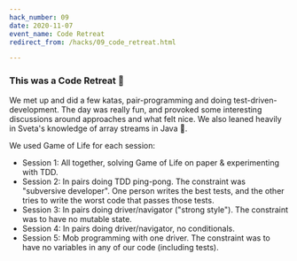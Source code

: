 ```yaml
---
hack_number: 09
date: 2020-11-07
event_name: Code Retreat
redirect_from: /hacks/09_code_retreat.html

---
```

### This was a Code Retreat 🥳

We met up and did a few katas, pair-programming and doing test-driven-development. The day was really fun, and provoked some interesting discussions around approaches and what felt nice. We also leaned heavily in Sveta's knowledge of array streams in Java 🙌.

We used Game of Life for each session:

- Session 1: All together, solving Game of Life on paper & experimenting with TDD.
- Session 2: In pairs doing TDD ping-pong. The constraint was "subversive developer". One person writes the best tests, and the other tries to write the worst code that passes those tests.
- Session 3: In pairs doing driver/navigator ("strong style"). The constraint was to have no mutable state.
- Session 4: In pairs doing driver/navigator, no conditionals.
- Session 5: Mob programming with one driver. The constraint was to have no variables in any of our code (including tests).

